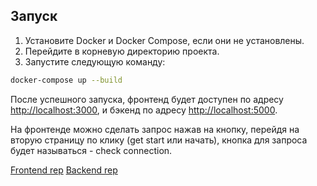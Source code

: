 ## Запуск

1. Установите Docker и Docker Compose, если они не установлены.
2. Перейдите в корневую директорию проекта.
3. Запустите следующую команду:

```bash
docker-compose up --build
```


После успешного запуска, фронтенд будет доступен по адресу [http://localhost:3000](http://localhost:3000), и бэкенд по адресу [http://localhost:5000](http://localhost:5000).

На фронтенде можно сделать запрос нажав на кнопку, перейдя на вторую страницу по клику (get start или начать), кнопка для запроса будет называться - check connection.

[Frontend rep](https://github.com/Pyplee/todo-frontend)
[Backend rep](https://github.com/Pyplee/todo-backend)